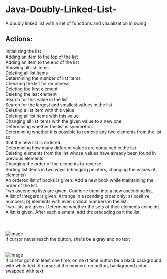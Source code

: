 # Java-Doubly-Linked-List-
A doubly linked list with a set of functions and visualization in swing

## Actions: <br>
Initializing the list<br>
Adding an item to the top of the list<br>
Adding an item to the end of the list<br>
Showing all list items<br>
Deleting all list items<br>
Determining the number of list items<br>
Checking the list for emptiness<br>
Deleting the first element<br>
Deleting the last element<br>
Search for this value in the list<br>
Search for the largest and smallest values in the list<br>
Deleting a list item with this value<br>
Deleting all list items with this value<br>
Changing all list items with the given value to a new one.<br>
Determining whether the list is symmetric.<br>
Determining whether it is possible to remove any two elements from the list so<br>
that the new list is ordered.<br>
Determining how many different values are contained in the list.<br>
Deleting elements from the list whose values have already been found in<br>
previous elements.<br>
Changing the order of the elements to reverse.<br>
Sorting list items in two ways (changing pointers, 
changing the values of elements)<br>
An ordered list of books is given. Add a new book while maintaining
the order of the list.<br>
Two ascending lists are given. Combine them into a new
ascending list.<br>
A list of integers is given. Arrange in ascending order only:
a) positive numbers; b) elements with even ordinal numbers in 
the list.<br>
Two lists are given. Determine whether the sets of their elements coincide.<br>
A list is given. After each element, add the preceding part 
the list.<br>
<br><br><br>
![image](https://github.com/17neverends/Java-Doubly-Linked-List-/assets/118381764/934bf590-c196-412b-9716-afa8ad7889fe)<br>
If cursor never reach the button, she's be a gray and no text
<br><br><br>
![image](https://github.com/17neverends/Java-Doubly-Linked-List-/assets/118381764/82045826-93b5-4cfa-8587-3e6e31603480)<br>
If cursor got it at least one time, on next time button be a black background with white text. if cursor at the moment on button, background color swapped with text

